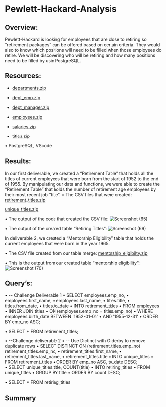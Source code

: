 # Pewlett-Hackard-Analysis

## Overview:
Pewlett-Hackard is looking for employees that are close to retiring so “retirement packages” can be offered based on certain criteria. They would also to know which positions will need to be filled when those employees do retire. We will be discovering who will be retiring and how many positions need to be filled by usin PostgreSQL.

## Resources:

*  [departments.zip](https://github.com/RaymondLloyd/Pewlett-Hackard-Anaysis/files/6412406/departments.zip)


*  [dept_emp.zip](https://github.com/RaymondLloyd/Pewlett-Hackard-Anaysis/files/6412409/dept_emp.zip) 


*  [dept_manager.zip](https://github.com/RaymondLloyd/Pewlett-Hackard-Anaysis/files/6412410/dept_manager.zip)
 

*  [employees.zip](https://github.com/RaymondLloyd/Pewlett-Hackard-Anaysis/files/6412412/employees.zip)


*  [salaries.zip](https://github.com/RaymondLloyd/Pewlett-Hackard-Anaysis/files/6412413/salaries.zip)


*  [titles.zip](https://github.com/RaymondLloyd/Pewlett-Hackard-Anaysis/files/6412415/titles.zip)


•	PostgreSQL, VScode



##  Results:

In our first deliverable, we created a “Retirement Table” that holds all the titles of current employees that were born from the start of 1952 to the end of 1955. By manipulating our data and functions, we were able to create the “Retirement Table” that holds the number of retirement age employees by their most recent job “title”.
•	The CSV files that were created: [retirement_titles.zip](https://github.com/RaymondLloyd/Pewlett-Hackard-Anaysis/files/6412420/retirement_titles.zip)

[unique_titles.zip](https://github.com/RaymondLloyd/Pewlett-Hackard-Anaysis/files/6412422/unique_titles.zip)

  

•	The output of the code that created the CSV file: ![Screenshot (65)](https://user-images.githubusercontent.com/79877349/116831009-d8a80700-ab61-11eb-8c9a-8537d17d9f93.png)
 

•	The output of the created table “Retiring Titles”: ![Screenshot (69)](https://user-images.githubusercontent.com/79877349/116831012-dcd42480-ab61-11eb-8afe-1cc1f9e48de6.png)
 


In deliverable 2, we created a “Mentorship Eligibility” table that holds the current employees that were born in the year 1965.

•	The CSV file created from our table merge: [mentorship_eligibilty.zip](https://github.com/RaymondLloyd/Pewlett-Hackard-Anaysis/files/6412423/mentorship_eligibilty.zip)

•	This is the output from our created table “mentorship eligibility”:  ![Screenshot (70)](https://user-images.githubusercontent.com/79877349/116831036-f5443f00-ab61-11eb-9671-70f87691bc3f.png)



## Query’s:
•	-- Challenge Deliverable 1
•	SELECT employees.emp_no,
•		employees.first_name,
•		employees.last_name,
•		titles.title,
•		titles.from_date,
•		titles.to_date
•	INTO retirement_titles
•	FROM employees 
•	INNER JOIN titles 
•	ON (employees.emp_no = titles.emp_no)
•	WHERE employees.birth_date BETWEEN '1952-01-01'
•	AND '1955-12-31'
•	ORDER BY emp_no ASC;

•	SELECT * FROM retirement_titles;




•	--Challenge deliverable 2
•	-- Use Dictinct with Orderby to remove duplicate rows
•	SELECT DISTINCT ON (retirement_titles.emp_no) retirement_titles.emp_no,
•		retirement_titles.first_name,
•		retirement_titles.last_name,
•		retirement_titles.title
•	INTO unique_titles
•	FROM retirement_titles
•	ORDER BY emp_no ASC, to_date DESC;	
•	SELECT unique_titles.title, COUNT(title)
•	INTO retiring_titles
•	FROM unique_titles
•	GROUP BY title
•	ORDER BY count DESC;

•	SELECT * FROM retiring_titles


## Summary


